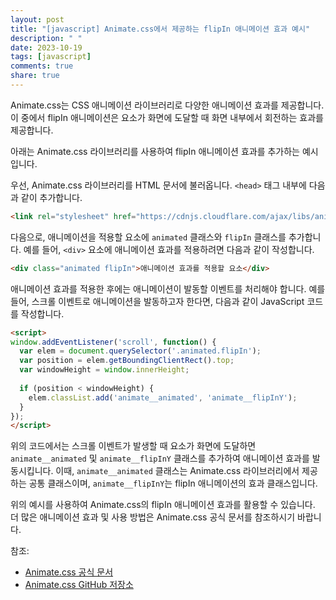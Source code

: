 ```yaml
---
layout: post
title: "[javascript] Animate.css에서 제공하는 flipIn 애니메이션 효과 예시"
description: " "
date: 2023-10-19
tags: [javascript]
comments: true
share: true
---
```


Animate.css는 CSS 애니메이션 라이브러리로 다양한 애니메이션 효과를 제공합니다. 이 중에서 flipIn 애니메이션은 요소가 화면에 도달할 때 화면 내부에서 회전하는 효과를 제공합니다.

아래는 Animate.css 라이브러리를 사용하여 flipIn 애니메이션 효과를 추가하는 예시입니다.

우선, Animate.css 라이브러리를 HTML 문서에 불러옵니다. `<head>` 태그 내부에 다음과 같이 추가합니다.

```html
<link rel="stylesheet" href="https://cdnjs.cloudflare.com/ajax/libs/animate.css/4.1.1/animate.min.css">
```

다음으로, 애니메이션을 적용할 요소에 `animated` 클래스와 `flipIn` 클래스를 추가합니다. 예를 들어, `<div>` 요소에 애니메이션 효과를 적용하려면 다음과 같이 작성합니다.

```html
<div class="animated flipIn">애니메이션 효과를 적용할 요소</div>
```

애니메이션 효과를 적용한 후에는 애니메이션이 발동할 이벤트를 처리해야 합니다. 예를 들어, 스크롤 이벤트로 애니메이션을 발동하고자 한다면, 다음과 같이 JavaScript 코드를 작성합니다.

```html
<script>
window.addEventListener('scroll', function() {
  var elem = document.querySelector('.animated.flipIn');
  var position = elem.getBoundingClientRect().top;
  var windowHeight = window.innerHeight;
  
  if (position < windowHeight) {
    elem.classList.add('animate__animated', 'animate__flipInY');
  }
});
</script>
```

위의 코드에서는 스크롤 이벤트가 발생할 때 요소가 화면에 도달하면 `animate__animated` 및 `animate__flipInY` 클래스를 추가하여 애니메이션 효과를 발동시킵니다. 이때, `animate__animated` 클래스는 Animate.css 라이브러리에서 제공하는 공통 클래스이며, `animate__flipInY`는 flipIn 애니메이션의 효과 클래스입니다.

위의 예시를 사용하여 Animate.css의 flipIn 애니메이션 효과를 활용할 수 있습니다. 더 많은 애니메이션 효과 및 사용 방법은 Animate.css 공식 문서를 참조하시기 바랍니다.

참조:
- [Animate.css 공식 문서](https://animate.style/)
- [Animate.css GitHub 저장소](https://github.com/animate-css/animate.css)